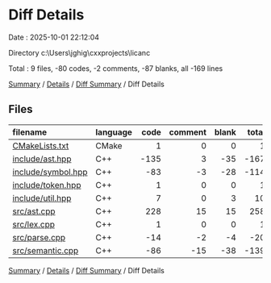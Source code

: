 # Diff Details

Date : 2025-10-01 22:12:04

Directory c:\\Users\\jghig\\cxxprojects\\licanc

Total : 9 files,  -80 codes, -2 comments, -87 blanks, all -169 lines

[Summary](results.md) / [Details](details.md) / [Diff Summary](diff.md) / Diff Details

## Files
| filename | language | code | comment | blank | total |
| :--- | :--- | ---: | ---: | ---: | ---: |
| [CMakeLists.txt](/CMakeLists.txt) | CMake | 1 | 0 | 0 | 1 |
| [include/ast.hpp](/include/ast.hpp) | C++ | -135 | 3 | -35 | -167 |
| [include/symbol.hpp](/include/symbol.hpp) | C++ | -83 | -3 | -28 | -114 |
| [include/token.hpp](/include/token.hpp) | C++ | 1 | 0 | 0 | 1 |
| [include/util.hpp](/include/util.hpp) | C++ | 7 | 0 | 3 | 10 |
| [src/ast.cpp](/src/ast.cpp) | C++ | 228 | 15 | 15 | 258 |
| [src/lex.cpp](/src/lex.cpp) | C++ | 1 | 0 | 0 | 1 |
| [src/parse.cpp](/src/parse.cpp) | C++ | -14 | -2 | -4 | -20 |
| [src/semantic.cpp](/src/semantic.cpp) | C++ | -86 | -15 | -38 | -139 |

[Summary](results.md) / [Details](details.md) / [Diff Summary](diff.md) / Diff Details